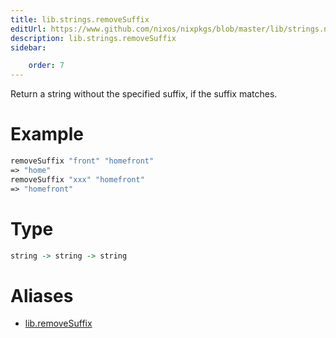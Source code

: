 ```yaml
---
title: lib.strings.removeSuffix
editUrl: https://www.github.com/nixos/nixpkgs/blob/master/lib/strings.nix#L939C5
description: lib.strings.removeSuffix
sidebar:

    order: 7
---
```


Return a string without the specified suffix, if the suffix matches.

# Example

```nix
removeSuffix "front" "homefront"
=> "home"
removeSuffix "xxx" "homefront"
=> "homefront"
```

# Type

```haskell
string -> string -> string
```


# Aliases

- [lib.removeSuffix](/nix-doc-comments/reference/lib/lib-removeSuffix)


